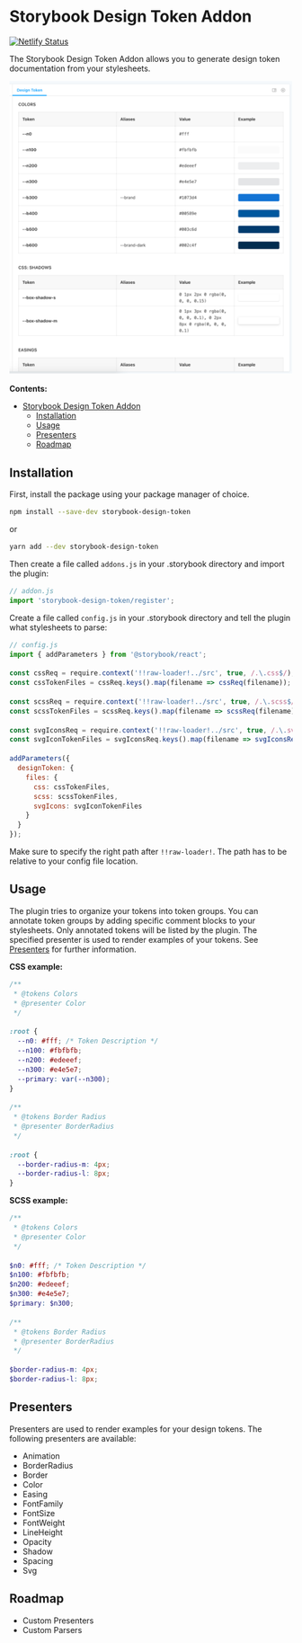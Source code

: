 # Storybook Design Token Addon

[![Netlify Status](https://api.netlify.com/api/v1/badges/9653289f-792d-4461-bb32-2ded5108b291/deploy-status)](https://app.netlify.com/sites/storybook-design-token/deploys)

The Storybook Design Token Addon allows you to generate design token documentation from your stylesheets.

![](demo/screenshot.png)

**Contents:**
- [Storybook Design Token Addon](#storybook-design-token-addon)
  - [Installation](#installation)
  - [Usage](#usage)
  - [Presenters](#presenters)
  - [Roadmap](#roadmap)

## Installation

First, install the package using your package manager of choice.

```sh
npm install --save-dev storybook-design-token
```

or

```sh
yarn add --dev storybook-design-token
```

Then create a file called `addons.js` in your .storybook directory and import the plugin:

```js
// addon.js
import 'storybook-design-token/register';
```

Create a file called `config.js` in your .storybook directory and tell the plugin what stylesheets to parse:

```js
// config.js
import { addParameters } from '@storybook/react';

const cssReq = require.context('!!raw-loader!../src', true, /.\.css$/);
const cssTokenFiles = cssReq.keys().map(filename => cssReq(filename));

const scssReq = require.context('!!raw-loader!../src', true, /.\.scss$/);
const scssTokenFiles = scssReq.keys().map(filename => scssReq(filename));

const svgIconsReq = require.context('!!raw-loader!../src', true, /.\.svg$/);
const svgIconTokenFiles = svgIconsReq.keys().map(filename => svgIconsReq(filename));

addParameters({
  designToken: {
    files: { 
      css: cssTokenFiles,
      scss: scssTokenFiles,
      svgIcons: svgIconTokenFiles
    }
  }
});
```

Make sure to specify the right path after `!!raw-loader!`. The path has to be relative to your config file location.

## Usage

The plugin tries to organize your tokens into token groups. You can annotate token groups by adding specific comment blocks to your stylesheets. Only annotated tokens will be listed by the plugin. The specified presenter is used to render examples of your tokens. See [Presenters](#presenters) for further information.

**CSS example:**

```css
/**
 * @tokens Colors
 * @presenter Color
 */

:root {
  --n0: #fff; /* Token Description */
  --n100: #fbfbfb;
  --n200: #edeeef;
  --n300: #e4e5e7;
  --primary: var(--n300);
}

/**
 * @tokens Border Radius
 * @presenter BorderRadius
 */

:root {
  --border-radius-m: 4px;
  --border-radius-l: 8px;
}
```

**SCSS example:**

```scss
/**
 * @tokens Colors
 * @presenter Color
 */

$n0: #fff; /* Token Description */
$n100: #fbfbfb;
$n200: #edeeef;
$n300: #e4e5e7;
$primary: $n300;

/**
 * @tokens Border Radius
 * @presenter BorderRadius
 */

$border-radius-m: 4px;
$border-radius-l: 8px;
```

## Presenters

Presenters are used to render examples for your design tokens. The following presenters are available:

- Animation
- BorderRadius
- Border
- Color
- Easing
- FontFamily
- FontSize
- FontWeight
- LineHeight
- Opacity
- Shadow
- Spacing
- Svg


## Roadmap

- Custom Presenters
- Custom Parsers
